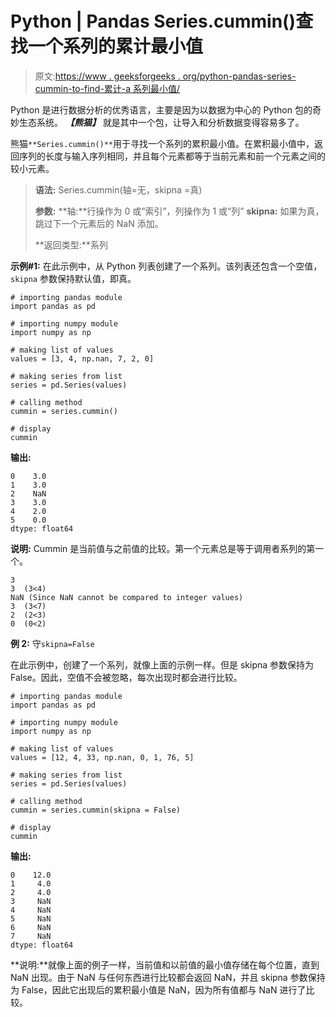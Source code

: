 # Python | Pandas Series.cummin()查找一个系列的累计最小值

> 原文:[https://www . geeksforgeeks . org/python-pandas-series-cummin-to-find-累计-a 系列最小值/](https://www.geeksforgeeks.org/python-pandas-series-cummin-to-find-cumulative-minimum-of-a-series/)

Python 是进行数据分析的优秀语言，主要是因为以数据为中心的 Python 包的奇妙生态系统。 ***【熊猫】*** 就是其中一个包，让导入和分析数据变得容易多了。

熊猫`**Series.cummin()**`用于寻找一个系列的累积最小值。在累积最小值中，返回序列的长度与输入序列相同，并且每个元素都等于当前元素和前一个元素之间的较小元素。

> **语法:** Series.cummin(轴=无，skipna =真)
> 
> **参数:**
> **轴:**行操作为 0 或“索引”，列操作为 1 或“列”
> **skipna:** 如果为真，跳过下一个元素后的 NaN 添加。
> 
> **返回类型:**系列

**示例#1:**
在此示例中，从 Python 列表创建了一个系列。该列表还包含一个空值，`skipna` 参数保持默认值，即真。

```
# importing pandas module 
import pandas as pd 

# importing numpy module 
import numpy as np 

# making list of values 
values = [3, 4, np.nan, 7, 2, 0] 

# making series from list 
series = pd.Series(values) 

# calling method 
cummin = series.cummin() 

# display 
cummin
```

**输出:**

```
0    3.0
1    3.0
2    NaN
3    3.0
4    2.0
5    0.0
dtype: float64
```

**说明:** Cummin 是当前值与之前值的比较。第一个元素总是等于调用者系列的第一个。

```
3
3  (3<4)
NaN (Since NaN cannot be compared to integer values)
3  (3<7)
2  (2<3)
0  (0<2)

```

**例 2:** 守`skipna=False`

在此示例中，创建了一个系列，就像上面的示例一样。但是 skipna 参数保持为 False。因此，空值不会被忽略，每次出现时都会进行比较。

```
# importing pandas module 
import pandas as pd 

# importing numpy module 
import numpy as np 

# making list of values 
values = [12, 4, 33, np.nan, 0, 1, 76, 5] 

# making series from list 
series = pd.Series(values) 

# calling method 
cummin = series.cummin(skipna = False) 

# display 
cummin 
```

**输出:**

```
0    12.0
1     4.0
2     4.0
3     NaN
4     NaN
5     NaN
6     NaN
7     NaN
dtype: float64
```

**说明:**就像上面的例子一样，当前值和以前值的最小值存储在每个位置，直到 NaN 出现。由于 NaN 与任何东西进行比较都会返回 NaN，并且 skipna 参数保持为 False，因此它出现后的累积最小值是 NaN，因为所有值都与 NaN 进行了比较。